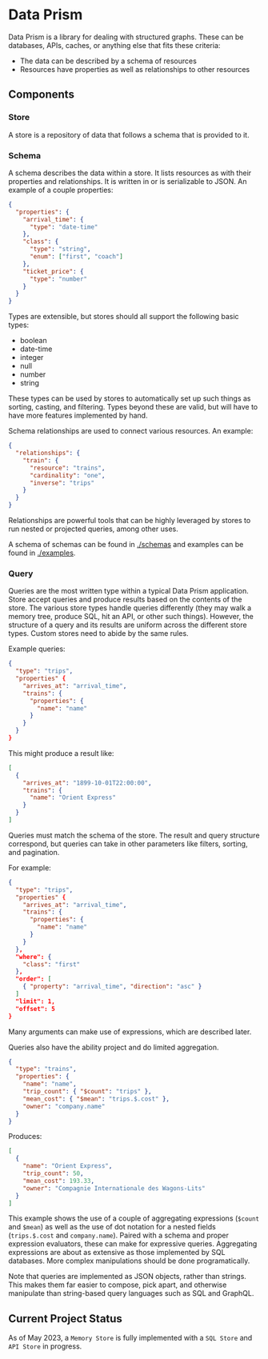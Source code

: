 # Data Prism

Data Prism is a library for dealing with structured graphs. These can be databases, APIs, caches, or anything else that fits these criteria:

- The data can be described by a schema of resources
- Resources have properties as well as relationships to other resources

## Components

### Store

A store is a repository of data that follows a schema that is provided to it.

### Schema

A schema describes the data within a store. It lists resources as with their properties and relationships. It is written in or is serializable to JSON. An example of a couple properties:

```json
{
  "properties": {
    "arrival_time": {
      "type": "date-time"
    },
    "class": {
      "type": "string",
      "enum": ["first", "coach"]
    },
    "ticket_price": {
      "type": "number"
    }
  }
}
```

Types are extensible, but stores should all support the following basic types:

- boolean
- date-time
- integer
- null
- number
- string

These types can be used by stores to automatically set up such things as sorting, casting, and filtering. Types beyond these are valid, but will have to have more features implemented by hand.

Schema relationships are used to connect various resources. An example:

```json
{
  "relationships": {
    "train": {
      "resource": "trains",
      "cardinality": "one",
      "inverse": "trips"
    }
  }
}
```

Relationships are powerful tools that can be highly leveraged by stores to run nested or projected queries, among other uses.

A schema of schemas can be found in [./schemas](./schemas) and examples can be found in [./examples](./examples).

### Query

Queries are the most written type within a typical Data Prism application. Store accept queries and produce results based on the contents of the store. The various store types handle queries differently (they may walk a memory tree, produce SQL, hit an API, or other such things). However, the structure of a query and its results are uniform across the different store types. Custom stores need to abide by the same rules.

Example queries:

```json
{
  "type": "trips",
  "properties" {
    "arrives_at": "arrival_time",
    "trains": {
      "properties": {
        "name": "name"
      }
    }
  }
}
```

This might produce a result like:

```json
[
  {
    "arrives_at": "1899-10-01T22:00:00",
    "trains": {
      "name": "Orient Express"
    }
  }
]
```

Queries must match the schema of the store. The result and query structure correspond, but queries can take in other parameters like filters, sorting, and pagination.

For example:

```json
{
  "type": "trips",
  "properties" {
    "arrives_at": "arrival_time",
    "trains": {
      "properties": {
        "name": "name"
      }
    }
  },
  "where": {
    "class": "first"
  },
  "order": [
    { "property": "arrival_time", "direction": "asc" }
  ]
  "limit": 1,
  "offset": 5
}
```

Many arguments can make use of expressions, which are described later.

Queries also have the ability project and do limited aggregation.

```json
{
  "type": "trains",
  "properties": {
    "name": "name",
    "trip_count": { "$count": "trips" },
    "mean_cost": { "$mean": "trips.$.cost" },
    "owner": "company.name"
  }
}
```

Produces:

```json
[
  {
    "name": "Orient Express",
    "trip_count": 50,
    "mean_cost": 193.33,
    "owner": "Compagnie Internationale des Wagons-Lits"
  }
]
```

This example shows the use of a couple of aggregating expressions (`$count` and `$mean`) as well as the use of dot notation for a nested fields (`trips.$.cost` and `company.name`). Paired with a schema and proper expression evaluators, these can make for expressive queries. Aggregating expressions are about as extensive as those implemented by SQL databases. More complex manipulations should be done programatically.

Note that queries are implemented as JSON objects, rather than strings. This makes them far easier to compose, pick apart, and otherwise manipulate than string-based query languages such as SQL and GraphQL.

## Current Project Status

As of May 2023, a `Memory Store` is fully implemented with a `SQL Store` and `API Store` in progress.
